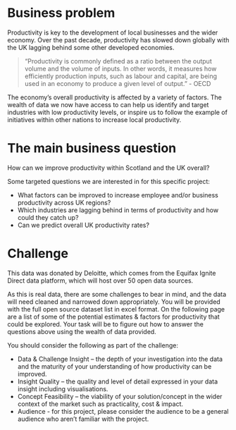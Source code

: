 # Business problem

Productivity is key to the development of local businesses and the wider economy. Over the past decade, productivity has slowed down globally with the UK lagging behind some other developed economies.

>“Productivity is commonly defined as a ratio between the output volume and the volume of inputs.  In other words, it measures how efficiently production inputs, such as labour and capital, are being used in an economy to produce a given level of output.” - OECD

The economy’s overall productivity is affected by a variety of factors. The wealth of data we now have access to can help us identify and target industries with low productivity levels, or inspire us to follow the example of initiatives within other nations to increase local productivity.

# The main business question
How can we improve productivity within Scotland and the UK overall?
 
Some targeted questions we are interested in for this specific project:
* What factors can be improved to increase employee and/or business productivity across UK regions?
* Which industries are lagging behind in terms of productivity and how could they catch up?
* Can we predict overall UK productivity rates?

# Challenge
This data was donated by Deloitte, which comes from the Equifax Ignite Direct data platform, which will host over 50 open data sources.

As this is real data, there are some challenges to bear in mind, and the data will need cleaned and narrowed down appropriately. You will be provided with the full open source dataset list in excel format. On the following page are a list of some of the potential estimates & factors for productivity that could be explored. Your task will be to figure out how to answer the questions above using the wealth of data provided.

You should consider the following as part of the challenge:

* Data & Challenge Insight – the depth of your investigation into the data and the maturity of your understanding of how productivity can be improved.
* Insight Quality – the quality and level of detail expressed in your data insight including visualisations.
* Concept Feasibility – the viability of your solution/concept in the wider context of the market such as practicality, cost & impact.
* Audience - for this project, please consider the audience to be a general audience who aren’t familiar with the project.
 
